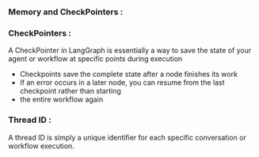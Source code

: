 ### Memory and CheckPointers :

### CheckPointers :

A CheckPointer in LangGraph is essentially a way to save the state of your agent or workflow at specific points during execution

- Checkpoints save the complete state after a node finishes its work
- If an error occurs in a later node, you can resume from the last checkpoint rather than starting
- the entire workflow again

### Thread ID :

A thread ID is simply a unique identifier for each specific conversation or workflow execution.
